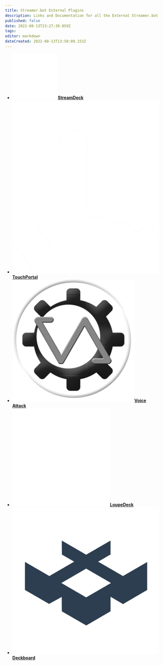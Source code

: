 ```yaml
---
title: Streamer.bot External Plugins
description: Links and Documentation for all the External Streamer.bot plugins
published: false
date: 2022-08-13T23:27:30.059Z
tags: 
editor: markdown
dateCreated: 2022-08-13T13:50:09.153Z
---
```


-   [![](/plugins/streamdeck/logo.png)**StreamDeck**](/en/Plugins/StreamDeck)
-   [![](/plugins/touchportal/logo.png)**TouchPortal**](/en/Plugins/TouchPortal)
-   [![](/plugins/voice-attack/logo.png)**Voice Attack**](/en/Plugins/Voice-Attack)
-   [![](/plugins/loupedeck/logo.png)**LoupeDeck**](/en/Plugins/LoupeDeck)
-   [![](/plugins/deckboard/logo.png)**Deckboard**](/en/Plugins/Deckboard)